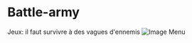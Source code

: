 # Battle-army
Jeux: il faut survivre à des vagues d'ennemis
![Image Menu](https://user-images.githubusercontent.com/129319404/229164120-eb1970bf-cf3b-4b39-904c-c2c671fb3c0e.PNG)
